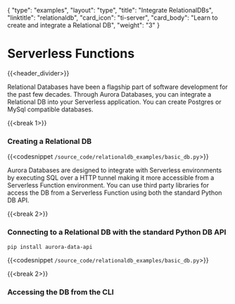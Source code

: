 {
    "type": "examples",
    "layout": "type",
    "title": "Integrate RelationalDBs",
    "linktitle": "relationaldb",
    "card_icon": "ti-server",
    "card_body": "Learn to create and integrate a Relational DB",
    "weight": "3"
}


# Serverless Functions
{{<header_divider>}}

Relational Databases have been a flagship part of software development for the past few decades. Through Aurora Databases, you can integrate a Relational DB into your Serverless application. You can create Postgres or MySql compatible databases. 


{{<break 1>}}
### Creating a Relational DB
{{<codesnippet `/source_code/relationaldb_examples/basic_db.py`>}}

Aurora Databases are designed to integrate with Serverless environments by executing SQL over a HTTP tunnel making it more accessible from a Serverless Function environment. You can use third party libraries for access the DB from a Serverless Function using both the standard Python DB API.


{{<break 2>}}
### Connecting to a Relational DB with the standard Python DB API
```bash
pip install aurora-data-api
```

{{<codesnippet `/source_code/relationaldb_examples/basic_db.py`>}}


{{<break 2>}}
### Accessing the DB from the CLI


